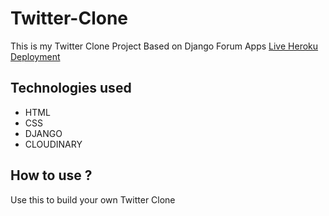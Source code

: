 # Twitter-Clone
This is my Twitter Clone Project Based on Django Forum Apps
[Live Heroku Deployment](https://twitter-clone-kevin.herokuapp.com)

## Technologies used
* HTML
* CSS
* DJANGO
* CLOUDINARY
 ## How to use ?
  Use this to build your own Twitter Clone
